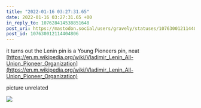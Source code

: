 ```yaml
---
title: "2022-01-16 03:27:31.65"
date: 2022-01-16 03:27:31.65 +00
in_reply_to: 107628414538851648
post_uri: https://mastodon.social/users/gravely/statuses/107630012114404806
post_id: 107630012114404806
---
```

it turns out the Lenin pin is a Young Pioneers pin, neat [https://en.m.wikipedia.org/wiki/Vladimir_Lenin_All-Union_Pioneer_Organization](https://en.m.wikipedia.org/wiki/Vladimir_Lenin_All-Union_Pioneer_Organization)

picture unrelated


![](/images/107630012026859814.jpg)

